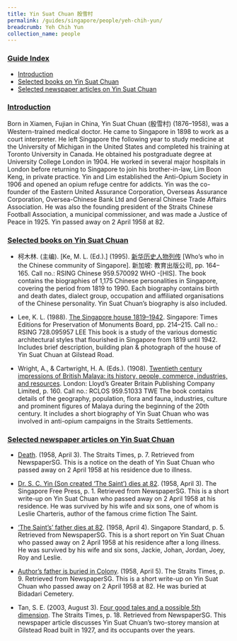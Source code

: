```yaml
---
title: Yin Suat Chuan 殷雪村
permalink: /guides/singapore/people/yeh-chih-yun/
breadcrumb: Yeh Chih Yun
collection_name: people
---
```


### <u>Guide Index</u>

* [Introduction](#introduction)
* [Selected books on Yin Suat Chuan](#selected-books-on-yin-suat-chuan)
* [Selected newspaper articles on Yin Suat Chuan](#selected-newspaper-articles-on-yin-suat-chuan)

### <u>Introduction</u>

Born in Xiamen, Fujian in China, Yin Suat Chuan (殷雪村) (1876–1958), was a Western-trained medical doctor. He came to Singapore in 1898 to work as a court interpreter. He left Singapore the following year to study medicine at the University of Michigan in the United States and completed his training at Toronto University in Canada. He obtained his postgraduate degree at University College London in 1904. He worked in several major hospitals in London before returning to Singapore to join his brother-in-law, Lim Boon Keng, in private practice. Yin and Lim established the Anti-Opium Society in 1906 and opened an opium refuge centre for addicts. Yin was the co-founder of the Eastern United Assurance Corporation, Overseas Assurance Corporation, Oversea-Chinese Bank Ltd and General Chinese Trade Affairs Association. He was also the founding president of the Straits Chinese Football Association, a municipal commissioner, and was made a Justice of Peace in 1925. Yin passed away on 2 April 1958 at 82.

 


### <u>Selected books on Yin Suat Chuan</u>

* 柯木林. (主编). [Ke, M. L. (Ed.).] (1995). [新华历史人物列传](http://eservice.nlb.gov.sg/item_holding_s.aspx?bid=84500628) [Who’s who in the Chinese community of Singapore]. 新加坡: 教育出版公司, pp. 164–165.
Call no.: RSING Chinese 959.570092 WHO -\[HIS\].
The book contains the biographies of 1,175 Chinese personalities in Singapore, covering the period from 1819 to 1990. Each biography contains birth and death dates, dialect group, occupation and affiliated organisations of the Chinese personality. Yin Suat Chuan’s biography is also included.


* Lee, K. L. (1988). [The Singapore house 1819–1942](http://eservice.nlb.gov.sg/item_holding_s.aspx?bid=5087274). Singapore: Times Editions for Preservation of Monuments Board, pp. 214–215.
Call no.: RSING 728.095957 LEE
This book is a study of the various domestic architectural styles that flourished in Singapore from 1819 until 1942. Includes brief description, building plan & photograph of the house of Yin Suat Chuan at Gilstead Road.


* Wright, A., & Cartwright, H. A. (Eds.). (1908). [Twentieth century impressions of British Malaya: its history, people, commerce, industries, and resources](http://eservice.nlb.gov.sg/item_holding_s.aspx?bid=4125591). London: Lloyd’s Greater Britain Publishing Company Limited, p. 160.
Call no.: RCLOS 959.51033 TWE
The book contains details of the geography, population, flora and fauna, industries, culture and prominent figures of Malaya during the beginning of the 20th century. It includes a short biography of Yin Suat Chuan who was involved in anti-opium campaigns in the Straits Settlements.


### <u>Selected newspaper articles on Yin Suat Chuan</u>

* [Death](http://eresources.nlb.gov.sg/newspapers/Digitised/Article/straitstimes19580403-1.2.77). (1958, April 3). The Straits Times, p. 7. Retrieved from NewspaperSG.
This is a notice on the death of Yin Suat Chuan who passed away on 2 April 1958 at his residence due to illness.


* [Dr. S. C. Yin (Son created ‘The Saint’) dies at 82](http://eresources.nlb.gov.sg/newspapers/Digitised/Article/freepress19580403-1.2.5). (1958, April 3). The Singapore Free Press, p. 1. Retrieved from NewspaperSG.
This is a short write-up on Yin Suat Chuan who passed away on 2 April 1958 at his residence. He was survived by his wife and six sons, one of whom is Leslie Charteris, author of the famous crime fiction The Saint.


* [‘The Saint’s’ father dies at 82](http://eresources.nlb.gov.sg/newspapers/Digitised/Article/singaporestandard19580404-1.2.625). (1958, April 4). Singapore Standard, p. 5. Retrieved from NewspaperSG.
This is a short report on Yin Suat Chuan who passed away on 2 April 1958 at his residence after a long illness. He was survived by his wife and six sons, Jackie, Johan, Jordan, Joey, Roy and Leslie.


* [Author’s father is buried in Colony](http://eresources.nlb.gov.sg/newspapers/Digitised/Article/straitstimes19580405-1.2.113). (1958, April 5). The Straits Times, p. 9. Retrieved from NewspaperSG.
This is a short write-up on Yin Suat Chuan who passed away on 2 April 1958 at 82. He was buried at Bidadari Cemetery.


* Tan, S. E. (2003, August 3). [Four good tales and a possible 5th dimension](http://eresources.nlb.gov.sg/newspapers/Digitised/Article/straitstimes20030803-1.2.70.16). The Straits Times, p. 18. Retrieved from NewspaperSG.
This newspaper article discusses Yin Suat Chuan’s two-storey mansion at Gilstead Road built in 1927, and its occupants over the years.